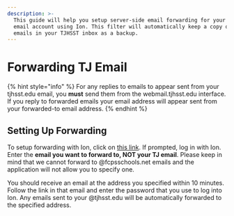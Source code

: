 ```yaml
---
description: >-
  This guide will help you setup server-side email forwarding for your TJHSST
  email account using Ion. This filter will automatically keep a copy of your
  emails in your TJHSST inbox as a backup.
---
```


# Forwarding TJ Email

{% hint style="info" %}
For any replies to emails to appear sent from your tjhsst.edu email, you **must** send them from the webmail.tjhsst.edu interface. If you reply to forwarded emails your email address will appear sent from your forwarded-to email address.
{% endhint %}

## Setting Up Forwarding

To setup forwarding with Ion, click on [this link](https://mailforwarding.tjhsst.edu). If prompted, log in with Ion. Enter the **email you want to forward to, NOT your TJ email**. Please keep in mind that we cannot forward to @fcpsschools.net emails and the application will not allow you to specify one.

You should receive an email at the address you specified within 10 minutes. Follow the link in that email and enter the password that you use to log into Ion. Any emails sent to your @tjhsst.edu will be automatically forwarded to the specified address.
